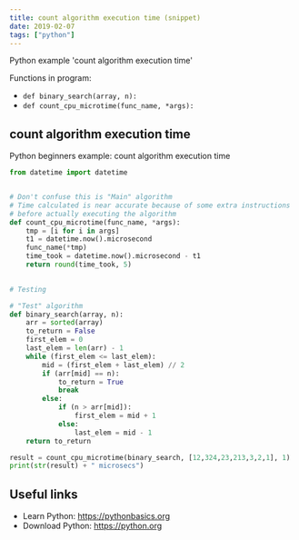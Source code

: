 ```yaml
---
title: count algorithm execution time (snippet)
date: 2019-02-07
tags: ["python"]
---
```

Python example 'count algorithm execution time'

Functions in program: 
* `def binary_search(array, n):`
* `def count_cpu_microtime(func_name, *args):`

## count algorithm execution time

Python beginners example: count algorithm execution time

```python
from datetime import datetime


# Don't confuse this is "Main" algorithm
# Time calculated is near accurate because of some extra instructions 
# before actually executing the algorithm
def count_cpu_microtime(func_name, *args):
	tmp = [i for i in args]
	t1 = datetime.now().microsecond
	func_name(*tmp)
	time_took = datetime.now().microsecond - t1
	return round(time_took, 5)
	

# Testing

# "Test" algorithm
def binary_search(array, n):
	arr = sorted(array)
	to_return = False 
	first_elem = 0
	last_elem = len(arr) - 1
	while (first_elem <= last_elem):
		mid = (first_elem + last_elem) // 2
		if (arr[mid] == n):
			to_return = True
			break
		else:
			if (n > arr[mid]):
				first_elem = mid + 1
			else:
				last_elem = mid - 1
	return to_return	

result = count_cpu_microtime(binary_search, [12,324,23,213,3,2,1], 1)
print(str(result) + " microsecs")


```

## Useful links

- Learn Python: https://pythonbasics.org
- Download Python: https://python.org
